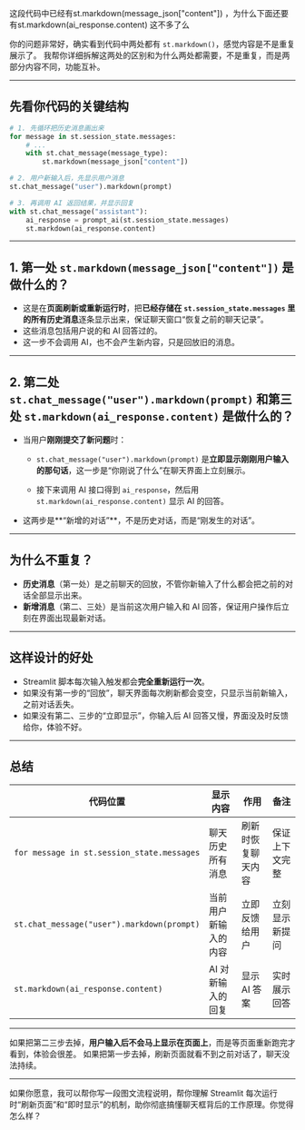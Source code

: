 这段代码中已经有st.markdown(message_json["content"])  ，为什么下面还要有st.markdown(ai_response.content)
这不多了么


你的问题非常好，确实看到代码中两处都有 `st.markdown()`，感觉内容是不是重复展示了。
我帮你详细拆解这两处的区别和为什么两处都需要，不是重复，而是两部分内容不同，功能互补。

---

## 先看你代码的关键结构

```python
# 1. 先循环把历史消息画出来
for message in st.session_state.messages:
    # ...
    with st.chat_message(message_type):
        st.markdown(message_json["content"])

# 2. 用户新输入后，先显示用户消息
st.chat_message("user").markdown(prompt)

# 3. 再调用 AI 返回结果，并显示回复
with st.chat_message("assistant"):
    ai_response = prompt_ai(st.session_state.messages)
    st.markdown(ai_response.content)
```

---

## 1. 第一处 `st.markdown(message_json["content"])` 是做什么的？

* 这是在**页面刷新或重新运行时**，把**已经存储在 `st.session_state.messages` 里的所有历史消息**逐条显示出来，保证聊天窗口“恢复之前的聊天记录”。
* 这些消息包括用户说的和 AI 回答过的。
* 这一步不会调用 AI，也不会产生新内容，只是回放旧的消息。

---

## 2. 第二处 `st.chat_message("user").markdown(prompt)` 和第三处 `st.markdown(ai_response.content)` 是做什么的？

* 当用户**刚刚提交了新问题**时：

  * `st.chat_message("user").markdown(prompt)` 是**立即显示刚刚用户输入的那句话**，这一步是“你刚说了什么”在聊天界面上立刻展示。

  * 接下来调用 AI 接口得到 `ai_response`，然后用 `st.markdown(ai_response.content)` 显示 AI 的回答。

* 这两步是\*\*“新增的对话”\*\*，不是历史对话，而是“刚发生的对话”。

---

## 为什么不重复？

* **历史消息**（第一处）是之前聊天的回放，不管你新输入了什么都会把之前的对话全部显示出来。
* **新增消息**（第二、三处）是当前这次用户输入和 AI 回答，保证用户操作后立刻在界面出现最新对话。

---

## 这样设计的好处

* Streamlit 脚本每次输入触发都会**完全重新运行一次**。
* 如果没有第一步的“回放”，聊天界面每次刷新都会变空，只显示当前新输入，之前对话丢失。
* 如果没有第二、三步的“立即显示”，你输入后 AI 回答又慢，界面没及时反馈给你，体验不好。

---

## 总结

| 代码位置                                       | 显示内容       | 作用        | 备注      |
| ------------------------------------------ | ---------- | --------- | ------- |
| `for message in st.session_state.messages` | 聊天历史所有消息   | 刷新时恢复聊天内容 | 保证上下文完整 |
| `st.chat_message("user").markdown(prompt)` | 当前用户新输入的内容 | 立即反馈给用户   | 立刻显示新提问 |
| `st.markdown(ai_response.content)`         | AI 对新输入的回复 | 显示 AI 答案  | 实时展示回答  |

---

如果把第二三步去掉，**用户输入后不会马上显示在页面上**，而是等页面重新跑完才看到，体验会很差。
如果把第一步去掉，刷新页面就看不到之前对话了，聊天没法持续。

---

如果你愿意，我可以帮你写一段图文流程说明，帮你理解 Streamlit 每次运行时“刷新页面”和“即时显示”的机制，助你彻底搞懂聊天框背后的工作原理。你觉得怎么样？

